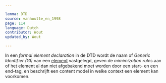 ```yaml
---

lemma: DTD
source: vanhoutte_en_1998
page: 114
language: Dutch
contributor: Wout
updated_by: Wout

---
```


In een _formal element declaration_ in de DTD wordt de naam of _Generic Identifïer (GI)_ van een [element](element.html) vastgelegd, geven de _mimimization rules_ aan of het element al dan niet afgebakend moet worden door een start- en een end-tag, en beschrijft een content model in welke context een element kan voorkomen.
